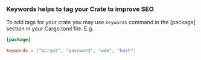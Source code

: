 ### Keywords helps to tag your Crate to improve SEO

To add tags for your crate you may use `keywords` command in the [package] section in your Cargo.toml file. E.g.


```toml
[package]

keywords = ["bcrypt", "password", "web", "hash"]
```